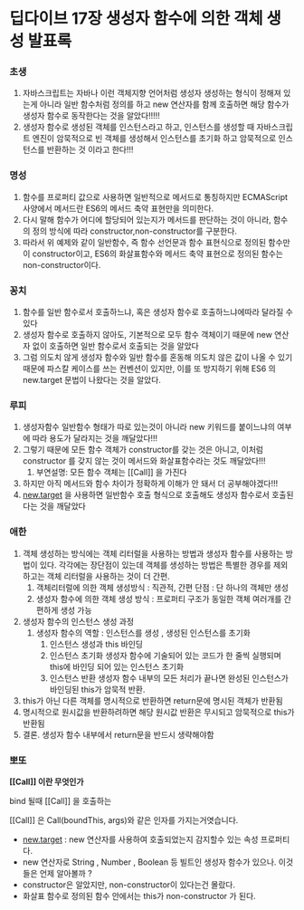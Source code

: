 # 딥다이브 17장 생성자 함수에 의한 객체 생성 발표록

### 초생

1. 자바스크립트는 자바나 이런 객체지향 언어처럼 생성자 생성하는 형식이 정해져 있는게 아니라 일반 함수처럼 정의를 하고
new 연산자를 함께 호출하면 해당 함수가 생성자 함수로 동작한다는 것을 알았다!!!!!
2. 생성자 함수로 생성된 객체를 인스턴스라고 하고,
인스턴스를 생성할 때 자바스크립트 엔진이 암묵적으로 빈 객체를 생성해서 인스턴스를 초기화 하고 암묵적으로 인스턴스를 반환하는 것 이라고 한다!!!

### 명성

1. 함수를 프로퍼티 값으로 사용하면 일반적으로 메서드로 통칭하지만 ECMAScript 사양에서 메서드란 ES6의 메서드 축약 표현만을 의미한다. 
2. 다시 말해 함수가 어디에 할당되어 있는지가 메서드를 판단하는 것이 아니라, 함수의 정의 방식에 따라 constructor,non-constructor를 구분한다. 
3. 따라서 위 예제와 같이 일반함수, 즉 함수 선언문과 함수 표현식으로 정의된 함수만이 constructor이고, ES6의 화살표함수와 메서드 축약 표현으로 정의된 함수는 non-constructor이다.

### 꽁치

1. 함수를 일반 함수로서 호출하느냐, 혹은 생성자 함수로 호출하느냐에따라 달라질 수 있다
2. 생성자 함수로 호출하지 않아도, 기본적으로 모두 함수 객체이기 때문에 new 연산자 없이 호출하면 일반 함수로서 호출되는 것을 알았다
3. 그럼 의도치 않게 생성자 함수와 일반 함수를 혼동해 의도치 않은 값이 나올 수 있기 때문에 파스칼 케이스를 쓰는 컨벤션이 있지만,
이를 또 방지하기 위해 ES6 의 new.target 문법이 나왔다는 것을 알았다.

### 루피

1. 생성자함수 일반함수 형태가 따로 있는것이 아니라 new 키워드를 붙이느냐의 여부에 따라 용도가 달라지는 것을 깨달았다!!!
2. 그렇기 때문에 모든 함수 객체가 constructor를 갖는 것은 아니고, 이처럼 constructor 를 갖지 않는 것이 메서드와 화살표함수라는 것도 깨달았다!!!
    1. 부연설명: 모든 함수 객체는 [[Call]] 을 가진다
3. 하지만 아직 메서드와 함수 차이가 정확하게 이해가 안 돼서 더 공부해야겠다!!!
4. [new.target](http://new.target) 을 사용하면 일반함수 호출 형식으로 호출해도 생성자 함수로서 호출된다는 것을 깨달았다

### 애한

1. 객체 생성하는 방식에는 객체 리터럴을 사용하는 방법과 생성자 함수를 사용하는 방법이 있다. 
각각에는 장단점이 있는데 객체를 생성하는 방법은 특별한 경우를 제외하고는 객체 리터럴을 사용하는 것이 더 간편.
    1. 객체리터럴에 의한 객체 생성방식 : 직관적, 간편 단점 : 단 하나의 객체만 생성
    2. 생성자 함수에 의한 객체 생성 방식 : 프로퍼티 구조가 동일한 객체 여러개를 간편하게 생성 가능
2. 생성자 함수의 인스턴스 생성 과정
    1. 생성자 함수의 역할 : 인스턴스를 생성 , 생성된 인스턴스를 초기화
        1. 인스턴스 생성과 this 바인딩
        2. 인스턴스 초기화 생성자 함수에 기술되어 있는 코드가 한 줄씩 실행되며 this에 바인딩 되어 있는 인스턴스 초기화
        3. 인스턴스 반환 생성자 함수 내부의 모든 처리가 끝나면 완성된 인스턴스가 바인딩된 this가 암묵적 반환.
3. this가 아닌 다른 객체를 명시적으로 반환하면 return문에 명시된 객체가 반환됨
4. 명시적으로 원시값을 반환하려하면 해당 원시값 반환은 무시되고 암묵적으로 this가 반환됨
5. 결론. 생성자 함수 내부에서 return문을 반드시 생략해야함

### 뽀또

**[[Call]] 이란 무엇인가**

bind 될때 [[Call]] 을 호출하는

[[Call]] 은 Call(boundThis, args)와 같은 인자를 가지는거엿습니다.

- [new.target](http://new.target/) : new 연산자를 사용하여 호출되었는지 감지할수 있는 속성 프로퍼티다.
- new 연산자로 String , Number , Boolean 등 빌트인 생성자 함수가 있으나. 이것들은 언제 알아볼까 ?
- constructor은 알았지만, non-constructor이 있다는건 몰랐다.
- 화살표 함수로 정의된 함수 안에서는 this가 non-constructor 가 된다.